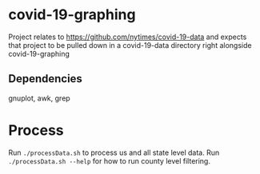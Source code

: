 # covid-19-graphing

Project relates to https://github.com/nytimes/covid-19-data and expects that project to be pulled down in a covid-19-data directory right alongside covid-19-graphing

## Dependencies
gnuplot, awk, grep

# Process
Run `./processData.sh` to process us and all state level data. 
Run `./processData.sh --help` for how to run county level filtering. 
